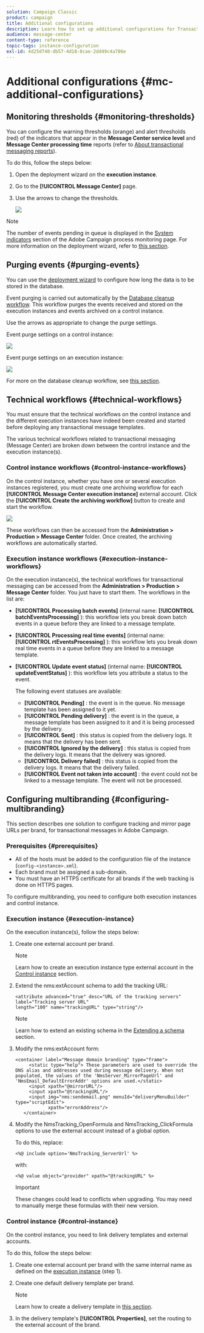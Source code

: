 ```yaml
---
solution: Campaign Classic
product: campaign
title: Additional configurations
description: Learn how to set up additional configurations for Transactional messaging in Adobe Campaign Classic.
audience: message-center
content-type: reference
topic-tags: instance-configuration
exl-id: 4d25d740-db57-4d18-8cae-2dd49c4a786e
---
```

# Additional configurations {#mc-additional-configurations}

## Monitoring thresholds {#monitoring-thresholds}

You can configure the warning thresholds (orange) and alert thresholds (red) of the indicators that appear in the **Message Center service level** and **Message Center processing time** reports (refer to [About transactional messaging reports](../../message-center/using/about-transactional-messaging-reports.md)).

To do this, follow the steps below:

1. Open the deployment wizard on the **execution instance**.

1. Go to the **[!UICONTROL Message Center]** page.

1. Use the arrows to change the thresholds.

    ![](assets/messagecenter_monitor_events_001.png)

>[!NOTE]
>
>The number of events pending in queue is displayed in the [System indicators](../../production/using/monitoring-processes.md#system-indicators) section of the Adobe Campaign process monitoring page. For more information on the deployment wizard, refer to [this section](../../installation/using/deploying-an-instance.md#deployment-wizard).

## Purging events {#purging-events}

You can use the [deployment wizard](../../production/using/database-cleanup-workflow.md#deployment-wizard) to configure how long the data is to be stored in the database.

Event purging is carried out automatically by the [Database cleanup workflow](../../production/using/database-cleanup-workflow.md). This workflow purges the events received and stored on the execution instances and events archived on a control instance.

Use the arrows as appropriate to change the purge settings.

Event purge settings on a control instance:

![](assets/messagecenter_delete_events_001.png)

Event purge settings on an execution instance:

![](assets/messagecenter_delete_events_002.png)

For more on the database cleanup workflow, see [this section](../../production/using/database-cleanup-workflow.md).


## Technical workflows {#technical-workflows}

You must ensure that the technical workflows on the control instance and the different execution instances have indeed been created and started before deploying any transactional message templates.

The various technical workflows related to transactional messaging (Message Center) are broken down between the control instance and the execution instance(s).

### Control instance workflows {#control-instance-workflows}

On the control instance, whether you have one or several execution instances registered, you must create one archiving workflow for each **[!UICONTROL Message Center execution instance]** external account. Click the **[!UICONTROL Create the archiving workflow]** button to create and start the workflow.

![](assets/messagecenter_archiving_002.png)

These workflows can then be accessed from the **Administration > Production > Message Center** folder. Once created, the archiving workflows are automatically started.

<!--**Minimal architecture**

Once the control and execution modules are installed on the same instance, you must create the archiving workflow using the deployment wizard. Click the **[!UICONTROL Create the archiving workflow]** button to create and start the workflow.

![](assets/messagecenter_archiving_001.png)-->

### Execution instance workflows {#execution-instance-workflows}

On the execution instance(s), the technical workflows for transactional messaging can be accessed from the **Administration > Production > Message Center** folder. You just have to start them. The workflows in the list are:

* **[!UICONTROL Processing batch events]** (internal name: **[!UICONTROL batchEventsProcessing]** ): this workflow lets you break down batch events in a queue before they are linked to a message template.
* **[!UICONTROL Processing real time events]** (internal name: **[!UICONTROL rtEventsProcessing]** ): this workflow lets you break down real time events in a queue before they are linked to a message template.
* **[!UICONTROL Update event status]** (internal name: **[!UICONTROL updateEventStatus]** ): this workflow lets you attribute a status to the event.

  The following event statuses are available:

    * **[!UICONTROL Pending]** : the event is in the queue. No message template has been assigned to it yet.
    * **[!UICONTROL Pending delivery]** : the event is in the queue, a message template has been assigned to it and it is being processed by the delivery.
    * **[!UICONTROL Sent]** : this status is copied from the delivery logs. It means that the delivery has been sent.
    * **[!UICONTROL Ignored by the delivery]** : this status is copied from the delivery logs. It means that the delivery was ignored.
    * **[!UICONTROL Delivery failed]** : this status is copied from the delivery logs. It means that the delivery failed.
    * **[!UICONTROL Event not taken into account]** : the event could not be linked to a message template. The event will not be processed.

## Configuring multibranding {#configuring-multibranding}

This section describes one solution to configure tracking and mirror page URLs per brand, for transactional messages in Adobe Campaign.

### Prerequisites {#prerequisites}

* All of the hosts must be added to the configuration file of the instance (`config-<instance>.xml`).
* Each brand must be assigned a sub-domain.
* You must have an HTTPS certificate for all brands if the web tracking is done on HTTPS pages.

To configure multibranding, you need to configure both execution instances and control instance.

### Execution instance {#execution-instance}

On the execution instance(s), follow the steps below:

1. Create one external account per brand.

   >[!NOTE]
   >
   >Learn how to create an execution instance type external account in the [Control instance](../../message-center/using/configuring-instances.md#control-instance) section.

1. Extend the nms:extAccount schema to add the tracking URL:

   ```
   <attribute advanced="true" desc="URL of the tracking servers" label="Tracking server URL"
   length="100" name="trackingURL" type="string"/>
   ```

   >[!NOTE]
   >
   >Learn how to extend an existing schema in the [Extending a schema](../../configuration/using/extending-a-schema.md) section.

1. Modify the nms:extAccount form:

   ```
   <container label="Message domain branding" type="frame">
        <static type="help"> These parameters are used to override the DNS alias and addresses used during message delivery. When not populated, the values of the 'NmsServer_MirrorPageUrl' and 'NmsEmail_DefaultErrorAddr' options are used.</static>
        <input xpath="@mirrorURL"/>
        <input xpath="@trackingURL"/>
        <input img="nms:sendemail.png" menuId="deliveryMenuBuilder" type="scriptEdit">
               xpath="errorAddress"/>
      </container>
   ```

1. Modify the NmsTracking_OpenFormula and NmsTracking_ClickFormula options to use the external account instead of a global option.

   To do this, replace:

   ```
   <%@ include option='NmsTracking_ServerUrl' %>
   ```

   with:

   ```
   <%@ value object="provider" xpath="@trackingURL" %>
   ```

   >[!IMPORTANT]
   >
   >These changes could lead to conflicts when upgrading. You may need to manually merge these formulas with their new version.

### Control instance {#control-instance}

On the control instance, you need to link delivery templates and external accounts.

To do this, follow the steps below:

1. Create one external account per brand with the same internal name as defined on the [execution instance](#execution-instance) (step 1).

1. Create one default delivery template per brand.

    >[!NOTE]
    >
    >    Learn how to create a delivery template in [this section](../../delivery/using/creating-a-delivery-template.md#creating-a-new-template).

1. In the delivery template's **[!UICONTROL Properties]**, set the routing to the external account of the brand.
